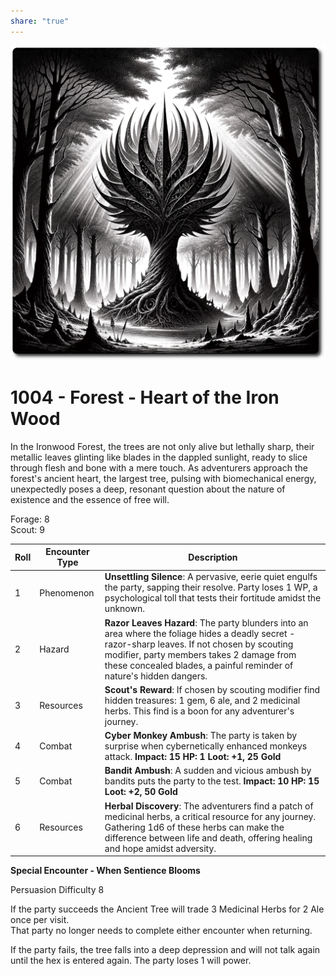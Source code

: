 ```yaml
---
share: "true"
---
```


![iron-wood](../iron-wood.png)  
  
# 1004 - Forest - Heart of the Iron Wood  
  
In the Ironwood Forest, the trees are not only alive but lethally sharp, their metallic leaves glinting like blades in the dappled sunlight, ready to slice through flesh and bone with a mere touch. As adventurers approach the forest's ancient heart, the largest tree, pulsing with biomechanical energy, unexpectedly poses a deep, resonant question about the nature of existence and the essence of free will.  
  
Forage: 8  
Scout: 9  

| Roll | Encounter Type | Description |
| ---- | ---- | ---- |
| 1 | Phenomenon | **Unsettling Silence**: A pervasive, eerie quiet engulfs the party, sapping their resolve. Party loses 1 WP, a psychological toll that tests their fortitude amidst the unknown. |
| 2 | Hazard | **Razor Leaves Hazard**: The party blunders into an area where the foliage hides a deadly secret - razor-sharp leaves. If not chosen by scouting modifier, party members takes 2 damage from these concealed blades, a painful reminder of nature's hidden dangers. |
| 3 | Resources | **Scout's Reward**: If chosen by scouting modifier find hidden treasures: 1 gem, 6 ale, and 2 medicinal herbs. This find is a boon for any adventurer's journey. |
| 4 | Combat | **Cyber Monkey Ambush**: The party is taken by surprise when cybernetically enhanced monkeys attack. **Impact: 15  HP: 1 Loot: +1, 25 Gold** |
| 5 | Combat | **Bandit Ambush**: A sudden and vicious ambush by bandits puts the party to the test. **Impact: 10 HP: 15 Loot: +2, 50 Gold** |
| 6 | Resources | **Herbal Discovery**: The adventurers find a patch of medicinal herbs, a critical resource for any journey. Gathering 1d6 of these herbs can make the difference between life and death, offering healing and hope amidst adversity. |  

**Special Encounter - When Sentience Blooms**  
  
Persuasion Difficulty 8  
  
If the party succeeds the Ancient Tree will trade 3 Medicinal Herbs for 2 Ale once per visit.  
That party no longer needs to complete either encounter when returning.  
  
If the party fails, the tree falls into a deep depression and will not talk again until the hex is entered again. The party loses 1 will power.  
  
  
